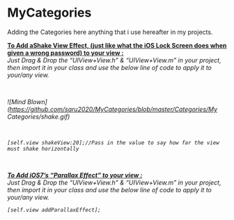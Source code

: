 MyCategories
============

Adding the Categories here anything that i use hereafter in my projects.



<b><u> To Add aShake View Effect, (just like what the iOS Lock Screen does when given a wrong password)  to your view : </u></b><br/>
<i> Just Drag & Drop the “UIView+View.h” & “UIView+View.m” in your project, then import it in your class and use the below line of code to apply it to your/any view. </b>

<br>

![Mind Blown](https://github.com/saru2020/MyCategories/blob/master/Categories/My Categories/shake.gif)

<br>

    [self.view shakeView:20];//Pass in the value to say how far the view must shake horizontally


<br>

<b><u> To Add iOS7’s “Parallax Effect” to your view : </u></b><br/>
<i> Just Drag & Drop the “UIView+View.h” & “UIView+View.m” in your project, then import it in your class and use the below line of code to apply it to your/any view. </b>

    [self.view addParallaxEffect];
